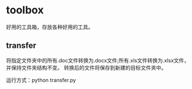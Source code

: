 # toolbox
好用的工具箱，存放各种好用的工具。

## transfer

将指定文件夹中的所有.doc文件转换为.docx文件;所有.xls文件转换为.xlsx文件，并保持文件夹结构不变。
转换后的文件将保存到新建的目标文件夹中。

运行方式：python transfer.py